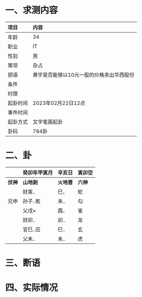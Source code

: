 # 一、求测内容
|项目|内容|
|:-|:-|
|年龄|34|
|职业|IT|
|性别|男|
|策项|杂占|
|钥语|黄宇是否能够以10元一股的价格卖出华西股份|
|条件||
|时限||
|起卦时间|2023年02月22日12点|
|事件时间||
|起卦方式|文字笔画起卦|
|卦码|784卦|

# 二、卦
||癸卯年甲寅月|辛亥日|寅卯空|
|:-|:-|:-|:-|
|**伏神**|**山地剥**|**火地晋**|**六神**|
||财寅、|巳、|蛇|
|兄申|孙子..乾|未..|勾|
||父戌×|酉、|雀|
||财卯..|卯..|龙|
||官巳..应|巳..|玄|
||父未..|未..|虎|


# 三、断语

# 四、实际情况